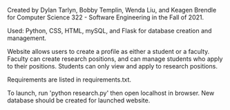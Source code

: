 Created by Dylan Tarlyn, Bobby Templin, Wenda Liu, and Keagen Brendle for Computer Science 322 - Software Engineering in the Fall of 2021.

Used: Python, CSS, HTML, mySQL, and Flask for database creation and management. 

Website allows users to create a profile as either a student or a faculty. Faculty can create research positions, and can manage students who apply to their positions. Students can only view and apply to research positions.

Requirements are listed in requirements.txt.

To launch, run 'python research.py' then open localhost in browser. New database should be created for launched website.
